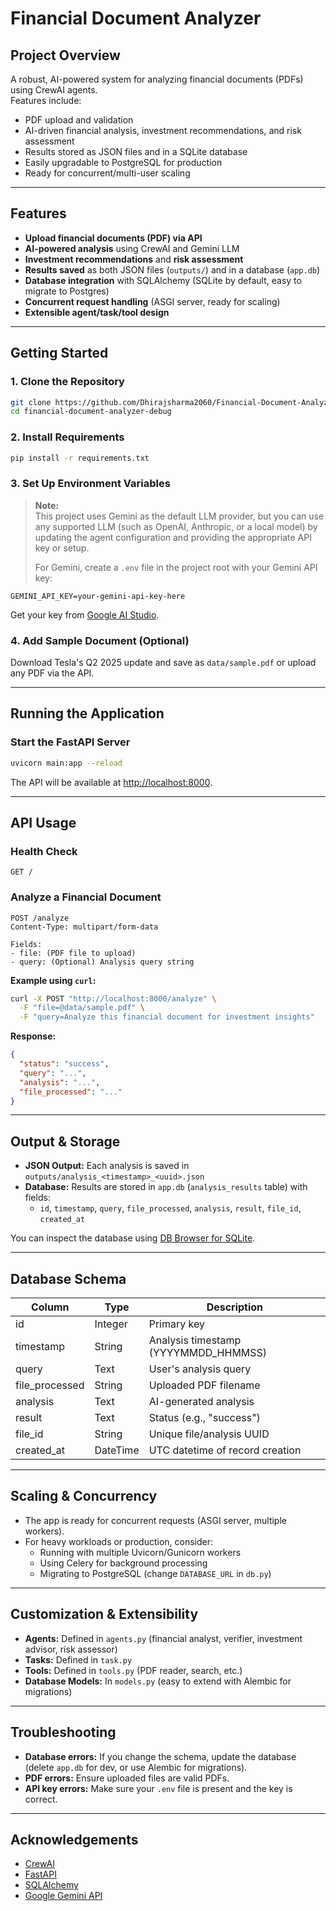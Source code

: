 # Financial Document Analyzer

## Project Overview

A robust, AI-powered system for analyzing financial documents (PDFs) using CrewAI agents.  
Features include:
- PDF upload and validation
- AI-driven financial analysis, investment recommendations, and risk assessment
- Results stored as JSON files and in a SQLite database
- Easily upgradable to PostgreSQL for production
- Ready for concurrent/multi-user scaling

---

## Features

- **Upload financial documents (PDF) via API**
- **AI-powered analysis** using CrewAI and Gemini LLM
- **Investment recommendations** and **risk assessment**
- **Results saved** as both JSON files (`outputs/`) and in a database (`app.db`)
- **Database integration** with SQLAlchemy (SQLite by default, easy to migrate to Postgres)
- **Concurrent request handling** (ASGI server, ready for scaling)
- **Extensible agent/task/tool design**

---

## Getting Started

### 1. Clone the Repository

```sh
git clone https://github.com/Dhirajsharma2060/Financial-Document-Analyzer.git
cd financial-document-analyzer-debug
```

### 2. Install Requirements

```sh
pip install -r requirements.txt
```

### 3. Set Up Environment Variables

> **Note:**  
> This project uses Gemini as the default LLM provider, but you can use any supported LLM (such as OpenAI, Anthropic, or a local model) by updating the agent configuration and providing the appropriate API key or setup.  
>  
> For Gemini, create a `.env` file in the project root with your Gemini API key:

```
GEMINI_API_KEY=your-gemini-api-key-here
```

Get your key from [Google AI Studio](https://ai.google.dev/gemini-api/docs/api-key).

### 4. Add Sample Document (Optional)

Download Tesla's Q2 2025 update and save as `data/sample.pdf` or upload any PDF via the API.

---

## Running the Application

### Start the FastAPI Server

```sh
uvicorn main:app --reload
```

The API will be available at [http://localhost:8000](http://localhost:8000).

---

## API Usage

### Health Check

```http
GET /
```

### Analyze a Financial Document

```http
POST /analyze
Content-Type: multipart/form-data

Fields:
- file: (PDF file to upload)
- query: (Optional) Analysis query string
```

**Example using `curl`:**

```sh
curl -X POST "http://localhost:8000/analyze" \
  -F "file=@data/sample.pdf" \
  -F "query=Analyze this financial document for investment insights"
```

**Response:**
```json
{
  "status": "success",
  "query": "...",
  "analysis": "...",
  "file_processed": "..."
}
```

---

## Output & Storage

- **JSON Output:** Each analysis is saved in `outputs/analysis_<timestamp>_<uuid>.json`
- **Database:** Results are stored in `app.db` (`analysis_results` table) with fields:
  - `id`, `timestamp`, `query`, `file_processed`, `analysis`, `result`, `file_id`, `created_at`

You can inspect the database using [DB Browser for SQLite](https://sqlitebrowser.org/).

---

## Database Schema

| Column         | Type      | Description                                  |
|----------------|-----------|----------------------------------------------|
| id             | Integer   | Primary key                                  |
| timestamp      | String    | Analysis timestamp (YYYYMMDD_HHMMSS)         |
| query          | Text      | User's analysis query                        |
| file_processed | String    | Uploaded PDF filename                        |
| analysis       | Text      | AI-generated analysis                        |
| result         | Text      | Status (e.g., "success")                     |
| file_id        | String    | Unique file/analysis UUID                    |
| created_at     | DateTime  | UTC datetime of record creation              |

---

## Scaling & Concurrency

- The app is ready for concurrent requests (ASGI server, multiple workers).
- For heavy workloads or production, consider:
  - Running with multiple Uvicorn/Gunicorn workers
  - Using Celery for background processing
  - Migrating to PostgreSQL (change `DATABASE_URL` in `db.py`)

---

## Customization & Extensibility

- **Agents:** Defined in `agents.py` (financial analyst, verifier, investment advisor, risk assessor)
- **Tasks:** Defined in `task.py`
- **Tools:** Defined in `tools.py` (PDF reader, search, etc.)
- **Database Models:** In `models.py` (easy to extend with Alembic for migrations)

---

## Troubleshooting

- **Database errors:** If you change the schema, update the database (delete `app.db` for dev, or use Alembic for migrations).
- **PDF errors:** Ensure uploaded files are valid PDFs.
- **API key errors:** Make sure your `.env` file is present and the key is correct.

---


## Acknowledgements

- [CrewAI](https://github.com/joaomdmoura/crewai)
- [FastAPI](https://fastapi.tiangolo.com/)
- [SQLAlchemy](https://www.sqlalchemy.org/)
- [Google Gemini API](https://ai.google.dev/gemini-api/docs/api-key)
